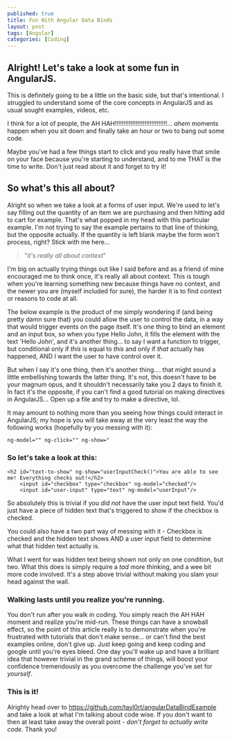 ```yaml
---
published: true
title: Fun With Angular Data Binds
layout: post
tags: [Angular]
categories: [Coding]
---
```

## Alright! Let's take a look at some fun in AngularJS.

This is definitely going to be a little on the basic side, but that's intentional. I struggled to understand some of the core concepts in AngularJS and as usual sought examples, videos, etc.

I think for a lot of people, the AH HAH!!!!!!!!!!!!!!!!!!!!!!!!!!!!!!... *ahem* moments happen when you sit down and finally take an hour or two to bang out some code.

Maybe you've had a few things start to click and you really have that smile on your face because you're starting to understand, and to me THAT is the time to write. Don't just read about it and forget to try it!

## So what's this all about?

Alright so when we take a look at a forms of user input. We're used to let's say filling out the quantity of an item we are purchasing and then hitting add to cart for example. That's what popped in my head with this particular example. I'm not trying to say the example pertains to that line of thinking, but the opposite actually. If the quantity is left blank maybe the form won't process, right? Stick with me here...

>"*it's really all about context*"

I'm big on actually trying things out like I said before and as a friend of mine encouraged me to think once, it's really all about context. This is tough when you're learning something new because things have no context, and the newer you are (myself included for sure), the harder it is to find context or reasons to code at all. 

The below example is the product of me simply wondering if (and being pretty damn sure that) you could allow the user to control the data, in a way that would trigger events on the page itself. It's one thing to bind an element and an input box, so when you type Hello John, it fills the element with the text 'Hello John', and it's another thing... to say I want a function to trigger, but conditional only if *this* is equal to *this* and only if *that* actually has happened, AND I want the user to have control over it.
 
But when I say it's one thing, then it's another thing.... that might sound a little embellishing towards the latter thing. It's not, this doesn't have to be your magnum opus, and it shouldn't necessarily take you 2 days to finish it. In fact it's the opposite, if you can't find a good tutorial on making directives in AngularJS... Open up a file and try to make a directive, lol.

It may amount to nothing more than you seeing how things could interact in AngularJS; my hope is you will take away at the very least the way the following works (hopefully by you messing with it):
    
    ng-model="" ng-click="" ng-show="
     
### So let's take a look at this:

    <h2 id="text-to-show" ng-show="userInputCheck()">You are able to see me! Everything checks out!</h2>
      	<input id="checkbox" type="checkbox" ng-model="checked"/>
      	<input id="user-input" type="text" ng-model="userInput"/>
      	
So absolutely this is trivial if you *did not* have the user input text field. You'd just have a piece of hidden text that's triggered to show if the checkbox is checked.

You could also have a two part way of messing with it - Checkbox is checked and the hidden text shows AND a user input field to determine what that hidden text actually is.

What I went for was hidden text being shown not only on one condition, but two. What this does is simply require a *tad* more thinking, and a wee bit more code involved. It's a step above trivial without making you slam your head against the wall.

### Walking lasts until you realize you're running.

You don't run after you walk in coding. You simply reach the AH HAH moment and realize you're mid-run. These things can have a snowball effect, so the point of this article really is to demonstrate when you're frustrated with tutorials that don't make sense... or can't find the best examples online, don't give up. Just keep going and keep coding and google until you're eyes bleed. One day you'll wake up and have a brilliant idea that however trivial in the grand scheme of things, will boost your confidence tremendously as you overcome the challenge you've set for *yourself*.

### This is it!

Alrighty head over to https://github.com/tayl0rt/angularDataBindExample and take a look at what I'm talking about code wise. If you don't want to then at least take away the overall point - *don't forget to actually write code*. Thank you!